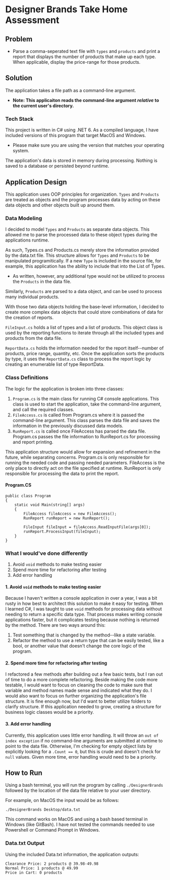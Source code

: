 # Designer Brands Take Home Assessment
## Problem
* Parse a comma-seperated text file with `types` and `products` and print a report that displays the number of products that make up each type. When applicable, display the price-range for those products.
## Solution
The application takes a file path as a command-line argument. 
* **Note: This applicaiton reads the command-line argument *relative* to the current user's directory.**
### Tech Stack
This project is written in C# using .NET 6. As a compiled language, I have included versions of this program that target MacOS and Windows. 
* Please make sure you are using the version that matches your operating system.

The application's data is stored in memory during processing. Nothing is saved to a database or persisted beyond runtime.
## Application Design 
This application uses OOP principles for organization. `Types` and `Products` are treated as objects and the program processes data by acting on these data objects and other objects built up around them.
### Data Modeling
I decided to model `Types` and `Products` as separate data objects. This allowed me to parse the processed data to these object types during the applications runtime.

As such, Types.cs and Products.cs merely store the information provided by the data.txt file. This structure allows for `Types` and `Products` to be manipulated programitically. If a new `Type` is included in the source file, for example, this application has the ability to include that into the List of Types.

* As written, however, any additional type would not be utilized to process the `Products` in the data file.

Similarly, `Products` are parsed to a data object, and can be used to process many individual products. 

With those two data objects holding the base-level information, I decided to create more complex data objects that could store combinations of data for the creation of reports. 

`FileInput.cs` holds a list of types and a list of products. This object class is used by the reporting functions to iterate through all the included types and products from the data file. 

`ReportData.cs` holds the information needed for the report itself--number of products, price range, quantity, etc. Once the application sorts the products by type, it uses the `ReportData.cs` class to process the report logic by creating an enumerable list of type ReportData. 

### Class Definitions
The logic for the application is broken into three classes:

1. `Program.cs` is the main class for running C# console applications. This class is used to start the application, take the command-line argument, and call the required classes.
1. `FileAccess.cs` is called from Program.cs where it is passed the command-line argument. This class parses the data file and saves the information in the previously discussed data models. 
1. `RunReport.cs` is called once FileAccess has parsed the data file. Program.cs passes the file information to RunReport.cs for processing and report printing.

This application structure would allow for expansion and refinement in the future, while separating concerns. Program.cs is only responsible for running the needed code and passing needed parameters. FileAccess is the only place to directly act on the file specified at runtime. RunReport is only responsible for processing the data to print the report. 

#### Program.CS
    public class Program
    {
        static void Main(string[] args)
        {
            FileAccess fileAccess = new FileAccess();
            RunReport runReport = new RunReport();

            FileInput fileInput = fileAccess.ReadInputFile(args[0]);
            runReport.ProcessInput(fileInput);
        }
    }
### What I would've done differently
1. Avoid `void` methods to make testing easier
1. Spend more time for refactoring after testing
1. Add error handling

#### 1. Avoid `void` methods to make testing easier
Because I haven't written a console application in over a year, I was a bit rusty in how best to architect this solution to make it easy for testing. When I learned C#, I was taught to use `void` methods for processing data without needing to return a specific data type. That process makes writing console applications faster, but it complicates testing because nothing is returned by the method. There are two ways around this: 
1. Test something that is changed by the method--like a state variable.
1. Refactor the method to use a return type that can be easily tested, like a bool, or another value that doesn't change the core logic of the program.

#### 2. Spend more time for refactoring after testing
I refactored a few methods after building out a few basic tests, but I ran out of time to do a more complete refactoring. Beside making the code more testable, I would want to focus on cleaning the code to make sure that variable and method names made sense and indicated what they do. I would also want to focus on further organizing the application's file structure. It is fine enough now, but I'd want to better utilize folders to clarify structure. If this application needed to grow, creating a structure for business logic classes would be a priority. 

#### 3. Add error handling
Currently, this application uses little error handling. It will throw an `out of index exception` if no command-line arguments are submitted at runtime to point to the data file. Otherwise, I'm checking for empty object lists by explicitly looking for a `.Count == 0`, but this is crude and doesn't check for `null` values. Given more time, error handling would need to be a priority.  

## How to Run
Using a bash terminal, you will run the program by calling  `./DesignerBrands` followed by the location of the data file relative to your user directory. 

For example, on MacOS the input would be as follows:

    ./DesignerBrands Desktop/data.txt

This command works on MacOS and using a bash based terminal in Windows (like GitBash). I have not tested the commands needed to use Powershell or Command Prompt in Windows.     
### Data.txt Output
Using the included Data.txt information, the application outputs:

    Clearance Price: 2 products @ 39.98-49.98
    Normal Price: 1 products @ 49.99
    Price in Cart: 0 products
